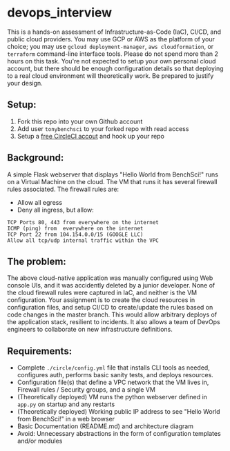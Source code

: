 # devops_interview
This is a hands-on assessment of Infrastructure-as-Code (IaC), CI/CD, and public cloud providers. You may use GCP or AWS as the platform of your choice; you may use `gcloud deployment-manager`, `aws cloudformation`, or `terraform` command-line interface tools. Please do not spend more than 2 hours on this task. You're not expected to setup your own personal cloud account, but there should be enough configuration details so that deploying to a real cloud environment will theoretically work. Be prepared to justify your design.

## Setup:
1. Fork this repo into your own Github account
2. Add user `tonybenchsci` to your forked repo with read access
3. Setup a [free CircleCI accout](https://circleci.com/docs/2.0/first-steps/) and hook up your repo

## Background:
A simple Flask webserver that displays "Hello World from BenchSci!" runs on a Virtual Machine on the cloud. The VM that runs it has several firewall rules associated. The firewall rules are:
- Allow all egress
- Deny all ingress, but allow:
```
TCP Ports 80, 443 from everywhere on the internet
ICMP (ping) from  everywhere on the internet
TCP Port 22 from 104.154.0.0/15 (GOOGLE LLC)
Allow all tcp/udp internal traffic within the VPC
```

## The problem:
The above cloud-native application was manually configured using Web console UIs, and it was accidently deleted by a junior developer. None of the cloud firewall rules were captured in IaC, and neither is the VM configuration. Your assignment is to create the cloud resources in configuration files, and setup CI/CD to create/update the rules based on code changes in the master branch. This would allow arbitrary deploys of the application stack, resilient to incidents. It also allows a team of DevOps engineers to collaborate on new infrastructure definitions.

## Requirements:
- Complete `./circle/config.yml` file that installs CLI tools as needed, configures auth, performs basic sanity tests, and deploys resources.
- Configuration file(s) that define a VPC network that the VM lives in, Firewall rules / Security groups, and a single VM
- (Theoretically deployed) VM runs the python webserver defined in `app.py` on startup and any restarts
- (Theoretically deployed) Working public IP address to see "Hello World from BenchSci!" in a web browser
- Basic Documentation (README.md) and architecture diagram
- Avoid: Unnecessary abstractions in the form of configuration templates and/or modules
